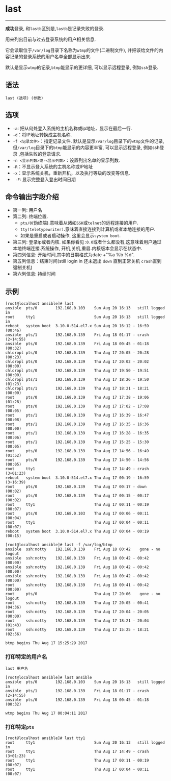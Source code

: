 # last

---

**成功**登录, 和`lastb`区别是,`lastb`是记录失败的登录.

用来列出目前与过去登录系统的用户相关信息.

它会读取位于`/var/log`目录下名称为`wtmp`的文件(二进制文件), 并把该给文件的内容记录的登录系统的用户名单全部显示出来.

默认是显示`wtmp`的记录,`btmp`能显示的更详细, 可以显示远程登录, 例如`ssh`登录.

## 语法

`last (选项) (参数)`

## 选项

* `-a`: 把从何处登入系统的主机名称或ip地址，显示在最后一行.
* `-d`：将IP地址转换成主机名称.
* `-f <记录文件>`：指定记录文件. 默认是显示`/var/log`目录下的`wtmp`文件的记录, 但`/var/log`目录下的`btmp`能显示的内容更丰富, 可以显示远程登录, 例如ssh登录 ,包括失败的登录请求.
* `-n <显示列数>或-<显示列数>`：设置列出名单的显示列数.
* `-R`：不显示登入系统的主机名称或IP地址
* `-x`：显示系统关机，重新开机，以及执行等级的改变等信息.
* ` -F`: 显示完整登入登出时间日期

## 命令输出字段介绍

* 第一列: 用户名
* 第二列: 终端位置. 
	* `pts/0`(伪终端).意味着从诸如`SSH`或`telnet`的远程连接的用户.
	* `tty(teletypewriter)`.意味着直接连接到计算机或者本地连接的用户.
	* 如果是重启或者启动操作, 这里会显示`system boot`.
* 第三列: 登录ip或者内核. 如果你看见`:0.0`或者什么都没有,这意味着用户通过本地终端连接.系统操作, 开机,关机,重启.内核版本会显示在状态中.
* 第四列信息: 开始时间,其中的日期格式为date +"%a %b %d".
* 第五列信息：结束时间(still login in 还未退出 `down` 直到正常关机 `crash`直到强制关机)
* 第六列信息: 持续时间

## 示例

```shell
[root@localhost ansible]# last
ansible  pts/0        192.168.0.103    Sun Aug 20 16:13   still logged in
root     tty1                          Sun Aug 20 16:13   still logged in
reboot   system boot  3.10.0-514.el7.x Sun Aug 20 16:12 - 16:59  (00:46)
ansible  pts/1        192.168.0.139    Fri Aug 18 01:17 - crash (2+14:55)
ansible  pts/0        192.168.0.139    Fri Aug 18 00:45 - 01:18  (00:32)
chloropl pts/0        192.168.0.139    Thu Aug 17 20:05 - 20:28  (00:23)
chloropl pts/0        192.168.0.139    Thu Aug 17 20:02 - 20:02  (00:00)
chloropl pts/0        192.168.0.139    Thu Aug 17 19:50 - 19:51  (00:00)
chloropl pts/1        192.168.0.139    Thu Aug 17 18:26 - 19:50  (01:23)
chloropl pts/1        192.168.0.139    Thu Aug 17 18:21 - 18:21  (00:00)
root     pts/0        192.168.0.139    Thu Aug 17 17:38 - 19:06  (01:28)
root     pts/0        192.168.0.139    Thu Aug 17 17:02 - 17:08  (00:05)
root     pts/1        192.168.0.139    Thu Aug 17 16:39 - 16:47  (00:08)
root     pts/1        192.168.0.139    Thu Aug 17 16:35 - 16:36  (00:00)
root     pts/1        192.168.0.139    Thu Aug 17 16:28 - 16:35  (00:06)
root     pts/1        192.168.0.139    Thu Aug 17 15:25 - 15:30  (00:05)
root     pts/0        192.168.0.139    Thu Aug 17 14:56 - 16:49  (01:52)
root     pts/0        192.168.0.139    Thu Aug 17 14:50 - 14:56  (00:05)
root     tty1                          Thu Aug 17 14:49 - crash (3+01:23)
reboot   system boot  3.10.0-514.el7.x Thu Aug 17 00:19 - 16:59 (3+16:39)
root     pts/0        192.168.0.139    Thu Aug 17 00:17 - down   (00:02)
root     pts/0        192.168.0.139    Thu Aug 17 00:15 - 00:17  (00:02)
root     tty1                          Thu Aug 17 00:11 - 00:19  (00:07)
root     pts/0        192.168.0.103    Thu Aug 17 00:06 - 00:11  (00:04)
root     tty1                          Thu Aug 17 00:04 - 00:11  (00:07)
reboot   system boot  3.10.0-514.el7.x Thu Aug 17 00:04 - 00:19  (00:15)

[root@localhost ansible]# last -f /var/log/btmp
ansible  ssh:notty    192.168.0.139    Fri Aug 18 00:42    gone - no logout
ansible  ssh:notty    192.168.0.139    Fri Aug 18 00:42 - 00:42  (00:00)
ansible  ssh:notty    192.168.0.139    Fri Aug 18 00:42 - 00:42  (00:00)
ansible  ssh:notty    192.168.0.139    Fri Aug 18 00:42 - 00:42  (00:00)
root     ssh:notty    192.168.0.139    Fri Aug 18 00:41 - 00:42  (00:00)
root     pts/0                         Thu Aug 17 20:06    gone - no logout
root     ssh:notty    192.168.0.139    Thu Aug 17 20:05 - 00:41  (04:36)
root     ssh:notty    192.168.0.139    Thu Aug 17 20:04 - 20:05  (00:00)
root     ssh:notty    192.168.0.139    Thu Aug 17 18:21 - 20:04  (01:43)
root     ssh:notty    192.168.0.139    Thu Aug 17 15:25 - 18:21  (02:56)

btmp begins Thu Aug 17 15:25:29 2017
```

### 打印特定的用户名

`last 用户名`

```shell
[root@localhost ansible]# last ansible
ansible  pts/0        192.168.0.103    Sun Aug 20 16:13   still logged in
ansible  pts/1        192.168.0.139    Fri Aug 18 01:17 - crash (2+14:55)
ansible  pts/0        192.168.0.139    Fri Aug 18 00:45 - 01:18  (00:32)

wtmp begins Thu Aug 17 00:04:11 2017
```

### 打印特定`pts`

```shell
[root@localhost ansible]# last tty1
root     tty1                          Sun Aug 20 16:13   still logged in
root     tty1                          Thu Aug 17 14:49 - crash (3+01:23)
root     tty1                          Thu Aug 17 00:11 - 00:19  (00:07)
root     tty1                          Thu Aug 17 00:04 - 00:11  (00:07)
```
